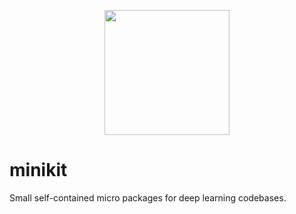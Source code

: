 <p align="center">
  <img src="https://github.com/user-attachments/assets/95493b42-6734-42b7-bf93-96987bcf60ad" height=200/>
</p>

# minikit

Small self-contained micro packages for deep learning codebases.
